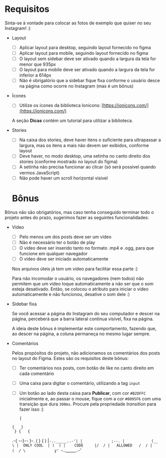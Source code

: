 # Requisitos

Sinta-se à vontade para colocar as fotos de exemplo que quiser no seu Instagram! :)

- Layout
    - [ ]  Aplicar layout para desktop, seguindo layout fornecido no figma
    - [ ]  Aplicar layout para mobile, seguindo layout fornecido no figma
    - [ ]  O layout sem sidebar deve ser ativado quando a largura da tela for menor que 935px
    - [ ]  O layout para mobile deve ser ativado quando a largura da tela for inferior a 614px
    - [ ]  Não é obrigatório que a sidebar fique fixa conforme o usuário desce na página como ocorre no Instagram (mas é um bônus)
- Ícones
    - [ ]  Utilize os ícones da biblioteca Ionicons: [https://ionicons.com/](https://ionicons.com/)
    
    A seção **Dicas** contém um tutorial para utilizar a biblioteca.
    
- Stories
    - [ ]  Na caixa dos stories, deve haver itens o suficiente para ultrapassar a largura, mas os itens a mais não devem ser exibidos, conforme layout
    - [ ]  Deve haver, no modo desktop, uma setinha no canto direito dos stories (conforme mostrado no layout do figma)
    - [ ]  A setinha não precisa funcionar ao clicar (só será possível quando vermos JavaScript)
    - [ ]  Não pode haver um scroll horizontal visível

    # Bônus

Bônus não são obrigatórios, mas caso tenha conseguido terminar todo o projeto antes do prazo, sugerimos fazer as seguintes funcionalidades:

- Vídeo
    - [ ]  Pelo menos um dos posts deve ser um vídeo
    - [ ]  Não é necessário ter o botão de play
    - [ ]  O vídeo deve ser inserido tanto no formato .mp4 e .ogg, para que funcione em qualquer navegador
    - [ ]  O vídeo deve ser iniciado automaticamente
    
    Nos arquivos úteis já tem um vídeo para facilitar essa parte :)
    
    Para não incomodar o usuário, os navegadores (nem todos) não permitem que um vídeo toque automaticamente a não ser que o som esteja desativado. Então, se colocou o atributo para iniciar o vídeo automaticamente e não funcionou, desative o som dele :)
    
- Sidebar fixa
    
    Se você acessar a página do Instagram do seu computador e descer na página, perceberá que a barra lateral continua visível, fixa na página.
    
    A ideia deste bônus é implementar este comportamento, fazendo que, ao descer na página, a coluna permaneça no mesmo lugar sempre.
    
- Comentários
    
    Pelos propósitos do projeto, não adicionamos os comentários dos posts no layout do Figma. Estes são os requisitos deste bônus:
    
    - [ ]  Ter comentários nos posts, com botão de like no canto direito em cada comentário
    - [ ]  Uma caixa para digitar o comentário, utilizando a tag `input`
    - [ ]  Um botão ao lado desta caixa para **Publicar**, com cor `#B2DFFC` inicialmente e, ao passar o mouse, fique com a cor `#0095F6` com uma transição que dura `300ms`. Procure pela propriedade *transition* para fazer isso :)

           {
      {   }
       } {   {
    .-{ --}-- }-.
   (   }     {   )
   |`-.._____..-'|
   |             ;--.
   |            (__  \
   |  ONLY COOL  | )  )
   |    CODE     |/  /
   |   ALLOWED   /  /
   |            (  /
   \             y'
    `-.._____..-'
